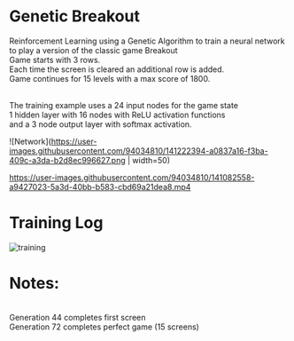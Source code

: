 # Genetic Breakout
Reinforcement Learning using a Genetic Algorithm to train a neural network to play a version of the classic game Breakout
<br>Game starts with 3 rows.
<br>Each time the screen is cleared an additional row is added.
<br>Game continues for 15 levels with a max score of 1800.


<br>The training example uses a 24 input nodes for the game state
<br>1 hidden layer with 16 nodes with ReLU activation functions
<br>and a 3 node output layer with softmax activation.

![Network](https://user-images.githubusercontent.com/94034810/141222394-a0837a16-f3ba-409c-a3da-b2d8ec996627.png | width=50)



https://user-images.githubusercontent.com/94034810/141082558-a9427023-5a3d-40bb-b583-cbd69a21dea8.mp4

# Training Log
![training](https://user-images.githubusercontent.com/94034810/141082768-7519e5b3-fba8-4f3a-a0bb-bc955b0052ff.png)
# Notes:
<br>Generation 44 completes first screen
<br>Generation 72 completes perfect game (15 screens)
